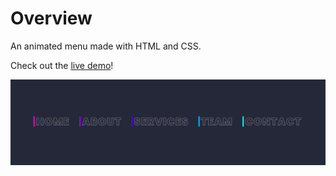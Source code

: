 # Overview

An animated menu made with HTML and CSS.

Check out the [live demo](https://neon-menu-r5g1n7jh8-crilester.vercel.app/)!

<img src="./img/neon-menu2.gif" alt="a screenshot of the menu in action">
